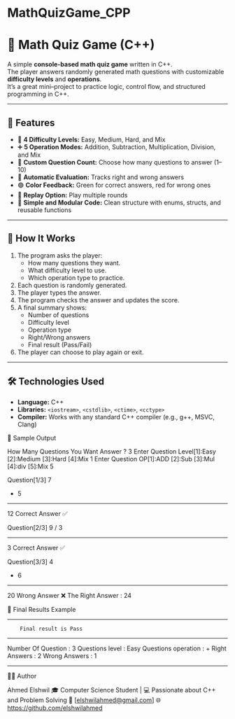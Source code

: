 # MathQuizGame_CPP

# 🧮 Math Quiz Game (C++)

A simple **console-based math quiz game** written in C++.  
The player answers randomly generated math questions with customizable **difficulty levels** and **operations**.  
It’s a great mini–project to practice logic, control flow, and structured programming in C++.

---

## 🚀 Features

- 🎯 **4 Difficulty Levels:** Easy, Medium, Hard, and Mix  
- ➕ **5 Operation Modes:** Addition, Subtraction, Multiplication, Division, and Mix  
- 🔢 **Custom Question Count:** Choose how many questions to answer (1–10)  
- 🧠 **Automatic Evaluation:** Tracks right and wrong answers  
- 🟢 **Color Feedback:** Green for correct answers, red for wrong ones  
- 🔁 **Replay Option:** Play multiple rounds  
- 💾 **Simple and Modular Code:** Clean structure with enums, structs, and reusable functions

---

## 🧩 How It Works

1. The program asks the player:
   - How many questions they want.
   - What difficulty level to use.
   - Which operation type to practice.
2. Each question is randomly generated.
3. The player types the answer.
4. The program checks the answer and updates the score.
5. A final summary shows:
   - Number of questions
   - Difficulty level
   - Operation type
   - Right/Wrong answers
   - Final result (Pass/Fail)
6. The player can choose to play again or exit.

---

## 🛠️ Technologies Used

- **Language:** C++  
- **Libraries:** `<iostream>`, `<cstdlib>`, `<ctime>`, `<cctype>`  
- **Compiler:** Works with any standard C++ compiler (e.g., g++, MSVC, Clang)

📸 Sample Output

How Many Questions You Want Answer ? 3
Enter Question Level[1]:Easy [2]:Medium [3]:Hard [4]:Mix
1
Enter Question OP[1]:ADD [2]:Sub [3]:Mul [4]:div [5]:Mix
5

Question[1/3]
7
+ 5
______________
12
Correct Answer ✅

Question[2/3]
9
/ 3
______________
3
Correct Answer ✅

Question[3/3]
4
* 6
______________
20
Wrong Answer ❌
The Right Answer : 24

🧾 Final Results Example
_______________________________________
        Final result is Pass 
_______________________________________
Number Of Question : 3
Questions level : Easy
Questions operation : +
Right Answers : 2
Wrong Answers : 1
_______________________________________

🧑‍💻 Author

Ahmed Elshwil
🎓 Computer Science Student | 💻 Passionate about C++ and Problem Solving
📧 [elshwilahmed@gmail.com]
🌐 https://github.com/elshwilahmed
